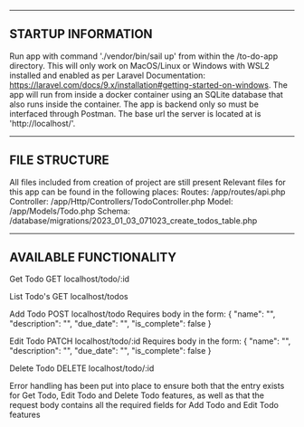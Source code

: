 -------------------
STARTUP INFORMATION
-------------------
Run app with command './vendor/bin/sail up' from within the /to-do-app directory.
This will only work on MacOS/Linux or Windows with WSL2 installed and enabled as per Laravel Documentation:
https://laravel.com/docs/9.x/installation#getting-started-on-windows.
The app will run from inside a docker container using an SQLite database that also runs inside the container.
The app is backend only so must be interfaced through Postman.
The base url the server is located at is 'http://localhost/'.

--------------
FILE STRUCTURE
--------------
All files included from creation of project are still present
Relevant files for this app can be found in the following places:
Routes: /app/routes/api.php
Controller: /app/Http/Controllers/TodoController.php
Model: /app/Models/Todo.php
Schema: /database/migrations/2023_01_03_071023_create_todos_table.php

-----------------------
AVAILABLE FUNCTIONALITY
-----------------------
Get Todo
GET localhost/todo/:id

List Todo's
GET localhost/todos

Add Todo
POST localhost/todo
Requires body in the form: 
{
    "name": "",
    "description": "",
    "due_date": "",
    "is_complete": false
}

Edit Todo
PATCH localhost/todo/:id
Requires body in the form: 
{
    "name": "",
    "description": "",
    "due_date": "",
    "is_complete": false
}

Delete Todo
DELETE localhost/todo/:id

Error handling has been put into place to ensure both that the entry exists for Get Todo, Edit Todo and Delete Todo features, 
as well as that the request body contains all the required fields for Add Todo and Edit Todo features